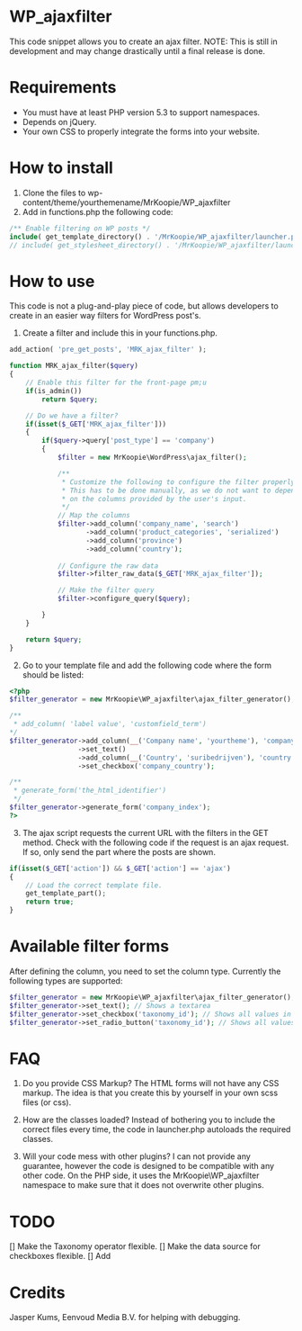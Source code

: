 # WP_ajaxfilter
This code snippet allows you to create an ajax filter. NOTE: This is still in development and may change drastically until a final release is done.

# Requirements
- You must have at least PHP version 5.3 to support namespaces.
- Depends on jQuery.
- Your own CSS to properly integrate the forms into your website.

# How to install
1. Clone the files to wp-content/theme/yourthemename/MrKoopie/WP_ajaxfilter
2. Add in functions.php the following code:
```php
/** Enable filtering on WP posts */
include( get_template_directory() . '/MrKoopie/WP_ajaxfilter/launcher.php'); // Comment for child themes.
// include( get_stylesheet_directory() . '/MrKoopie/WP_ajaxfilter/launcher.php'); // Uncomment this for child themes.
```

# How to use
This code is not a plug-and-play piece of code, but allows developers to create in an easier way filters for WordPress post's. 

1. Create a filter and include this in your functions.php.
```php
add_action( 'pre_get_posts', 'MRK_ajax_filter' ); 

function MRK_ajax_filter($query)
{
	// Enable this filter for the front-page pm;u
	if(is_admin())
		return $query;

	// Do we have a filter?
	if(isset($_GET['MRK_ajax_filter']))
	{
		if($query->query['post_type'] == 'company')
		{
			$filter = new MrKoopie\WordPress\ajax_filter();

			/** 
			 * Customize the following to configure the filter properly.
			 * This has to be done manually, as we do not want to depend
			 * on the columns provided by the user's input.
			 */
			// Map the columns
			$filter->add_column('company_name', 'search')
    			   ->add_column('product_categories', 'serialized')
    			   ->add_column('province')
    			   ->add_column('country');
			
			// Configure the raw data
			$filter->filter_raw_data($_GET['MRK_ajax_filter']);

			// Make the filter query
			$filter->configure_query($query);

		}
	}

	return $query;
}
```
2. Go to your template file and add the following code where the form should be listed:
```php
<?php
$filter_generator = new MrKoopie\WP_ajaxfilter\ajax_filter_generator();

/**
 * add_column( 'label value', 'customfield_term')
*/
$filter_generator->add_column(__('Company name', 'yourtheme'), 'company_name')
				 ->set_text()
				 ->add_column(__('Country', 'suribedrijven'), 'country')
				 ->set_checkbox('company_country');

/**
 * generate_form('the_html_identifier')
 */
$filter_generator->generate_form('company_index');
?>
```
3. The ajax script requests the current URL with the filters in the GET method. Check with the following
code if the request is an ajax request. If so, only send the part where the posts are shown.
```php
if(isset($_GET['action']) && $_GET['action'] == 'ajax')
{
	// Load the correct template file.
	get_template_part();
	return true;
}
```

# Available filter forms
After defining the column, you need to set the column type. Currently the following types are supported:
```php
$filter_generator = new MrKoopie\WP_ajaxfilter\ajax_filter_generator();
$filter_generator->set_text(); // Shows a textarea
$filter_generator->set_checkbox('taxonomy_id'); // Shows all values in taxonomy_id as an checkbox.
$filter_generator->set_radio_button('taxonomy_id'); // Shows all values in taxonomy_id as an checkbox.
```

# FAQ
1. Do you provide CSS Markup?
The HTML forms will not have any CSS markup. The idea is that you create this by yourself in your own scss files (or css).

2. How are the classes loaded?
Instead of bothering you to include the correct files every time, the code in launcher.php autoloads the required classes.

3. Will your code mess with other plugins?
I can not provide any guarantee, however the code is designed to be compatible with any other code. On the PHP side, it 
uses the MrKoopie\WP_ajaxfilter namespace to make sure that it does not overwrite other plugins. 


# TODO
[] Make the Taxonomy operator flexible.
[] Make the data source for checkboxes flexible.
[] Add


# Credits
Jasper Kums, Eenvoud Media B.V. for helping with debugging.